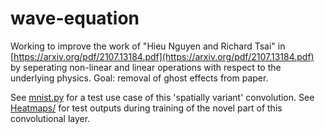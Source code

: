 # wave-equation

Working to improve the work of "Hieu Nguyen and Richard Tsai" in [https://arxiv.org/pdf/2107.13184.pdf](https://arxiv.org/pdf/2107.13184.pdf) by seperating
non-linear and linear operations with respect to the underlying physics. Goal: removal of ghost effects from paper.

See [mnist.py](mnist.py) for a test use case of this 'spatially variant' convolution.
See [Heatmaps/](Heatmaps/) for test outputs during training of the novel part of this convolutional layer.
